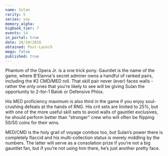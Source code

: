 ```yaml
---
name: Sulan
rarity: 5
series: voy
memory_alpha:
bigbook_tier: 7
events: 14
in_portal: true
date: 28/10/2016
obtained: Post-Launch
mega: false
published: true
---
```


Phantom of the Opera Jr. is a one trick pony. Gauntlet is the name of the game, where B'Elanna's secret admirer owns a handful of ranked pairs, including the #2 CMD/MED roll. That skill pair never (ever) faces walls - rather the only ones that you’re likely to see will be giving Sulan the opportunity to 2-for-1 Balok or Defensive Phlox.

His MED proficiency maximum is also third in the game if you enjoy soul-crushing defeats at the hands of RNG. His crit sets are limited to 25%, but with one of the more useful skill sets to avoid walls of gauntlet exclusives, he should perform better than “stronger” crew who will often be flipping 50/50 coins for their wins.

MED/CMD is the holy grail of voyage combos too, but Sulan’s power there is completely flaccid and his multi-collection status is merely middling by the numbers. The latter will serve as a consolation prize if you’re not a big gauntlet fan, but if you’re not using him there, he’s just another pretty face.
